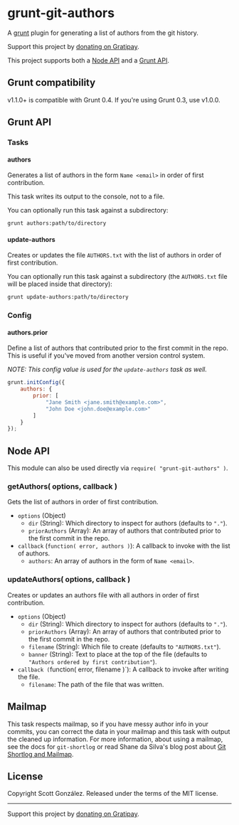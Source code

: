 # grunt-git-authors

A [grunt](https://github.com/gruntjs/grunt) plugin for generating a list of
authors from the git history.

Support this project by [donating on Gratipay](https://gratipay.com/scottgonzalez/).

This project supports both a [Node API](#node-api) and a [Grunt API](#grunt-api).

## Grunt compatibility

v1.1.0+ is compatible with Grunt 0.4. If you're using Grunt 0.3, use v1.0.0.

## Grunt API

### Tasks

#### authors

Generates a list of authors in the form `Name <email>` in order of first
contribution.

This task writes its output to the console, not to a file.

You can optionally run this task against a subdirectory:

```sh
grunt authors:path/to/directory
```

#### update-authors

Creates or updates the file `AUTHORS.txt` with the list of authors in order
of first contribution.

You can optionally run this task against a subdirectory (the `AUTHORS.txt`
file will be placed inside that directory):

```sh
grunt update-authors:path/to/directory
```

### Config

#### authors.prior

Define a list of authors that contributed prior to the first commit in the repo.
This is useful if you've moved from another version control system.

*NOTE: This config value is used for the `update-authors` task as well.*

```js
grunt.initConfig({
	authors: {
		prior: [
			"Jane Smith <jane.smith@example.com>",
			"John Doe <john.doe@example.com>"
		]
	}
});
```

## Node API

This module can also be used directly via `require( "grunt-git-authors" )`.

### getAuthors( options, callback )

Gets the list of authors in order of first contribution.

* `options` (Object)
  * `dir` (String): Which directory to inspect for authors (defaults to `"."`).
  * `priorAuthors` (Array): An array of authors that contributed prior to the first commit in the repo.
* `callback` (`function( error, authors )`): A callback to invoke with the list of authors.
  * `authors`: An array of authors in the form of `Name <email>`.

### updateAuthors( options, callback )

Creates or updates an authors file with all authors in order of first contribution.

* `options` (Object)
  * `dir` (String): Which directory to inspect for authors (defaults to `"."`).
  * `priorAuthors` (Array): An array of authors that contributed prior to the first commit in the repo.
  * `filename` (String): Which file to create (defaults to `"AUTHORS.txt"`).
  * `banner` (String): Text to place at the top of the file (defaults to `"Authors ordered by first contribution"`).
* `callback (`function( error, filename )`): A callback to invoke after writing the file.
  * `filename`: The path of the file that was written.

## Mailmap

This task respects mailmap, so if you have messy author info in your commits,
you can correct the data in your mailmap and this task with output the cleaned
up information. For more information, about using a mailmap, see the docs for
`git-shortlog` or read Shane da Silva's blog post about
[Git Shortlog and Mailmap](http://shane.io/2011/10/07/git-shortlog-and-mailmap.html).

## License

Copyright Scott González. Released under the terms of the MIT license.

---

Support this project by [donating on Gratipay](https://gratipay.com/scottgonzalez/).
